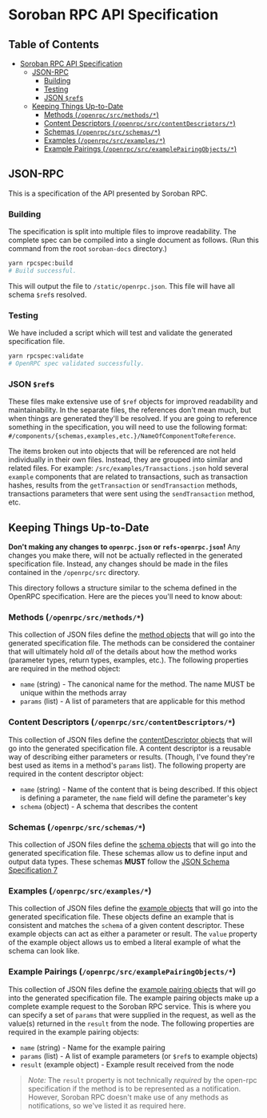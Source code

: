 # Soroban RPC API Specification

## Table of Contents <!-- omit in toc -->

- [Soroban RPC API Specification](#soroban-rpc-api-specification)
  - [JSON-RPC](#json-rpc)
    - [Building](#building)
    - [Testing](#testing)
    - [JSON `$ref`s](#json-refs)
  - [Keeping Things Up-to-Date](#keeping-things-up-to-date)
    - [Methods (`/openrpc/src/methods/*`)](#methods-openrpcsrcmethods)
    - [Content Descriptors (`/openrpc/src/contentDescriptors/*`)](#content-descriptors-openrpcsrccontentdescriptors)
    - [Schemas (`/openrpc/src/schemas/*`)](#schemas-openrpcsrcschemas)
    - [Examples (`/openrpc/src/examples/*`)](#examples-openrpcsrcexamples)
    - [Example Pairings (`/openrpc/src/examplePairingObjects/*`)](#example-pairings-openrpcsrcexamplepairingobjects)

## JSON-RPC

This is a specification of the API presented by Soroban RPC.

### Building

The specification is split into multiple files to improve readability. The
complete spec can be compiled into a single document as follows. (Run this
command from the root `soroban-docs` directory.)

```bash
yarn rpcspec:build
# Build successful.
```

This will output the file to `/static/openrpc.json`. This file will have all
schema `$ref`s resolved.

### Testing

We have included a script which will test and validate the generated
specification file.

```bash
yarn rpcspec:validate
# OpenRPC spec validated successfully.
```

### JSON `$ref`s

These files make extensive use of `$ref` objects for improved readability and
maintainability. In the separate files, the references don't mean much, but when
things are generated they'll be resolved. If you are going to reference
something in the specification, you will need to use the following format:
`#/components/{schemas,examples,etc.}/NameOfComponentToReference`.

The items broken out into objects that will be referenced are not held
individually in their own files. Instead, they are grouped into similar and
related files. For example: `/src/examples/Transactions.json` hold several
`example` components that are related to transactions, such as transaction
hashes, results from the `getTransaction` or `sendTransaction` methods,
transactions parameters that were sent using the `sendTransaction` method, etc.

## Keeping Things Up-to-Date

**Don't making any changes to `openrpc.json` or `refs-openrpc.json`!** Any
changes you make there, will not be actually reflected in the generated
specification file. Instead, any changes should be made in the files contained
in the `/openrpc/src` directory.

This directory follows a structure similar to the schema defined in the OpenRPC
specification. Here are the pieces you'll need to know about:

### Methods (`/openrpc/src/methods/*`)

This collection of JSON files define the [method objects] that will go into the
generated specification file. The methods can be considered the container that
will ultimately hold _all_ of the details about how the method works (parameter
types, return types, examples, etc.). The following properties are required in
the method object:

- `name` (string) - The canonical name for the method. The name MUST be unique
  within the methods array
- `params` (list) - A list of parameters that are applicable for this method

### Content Descriptors (`/openrpc/src/contentDescriptors/*`)

This collection of JSON files define the [contentDescriptor objects] that will
go into the generated specification file. A content descriptor is a reusable way
of describing either parameters or results. (Though, I've found they're best
used as items in a method's `params` list). The following property are required
in the content descriptor object:

- `name` (string) - Name of the content that is being described. If this object
  is defining a parameter, the `name` field will define the parameter's key
- `schema` (object) - A schema that describes the content

### Schemas (`/openrpc/src/schemas/*`)

This collection of JSON files define the [schema objects] that will go into the
generated specification file. These schemas allow us to define input and output
data types. These schemas **MUST** follow the [JSON Schema Specification 7]

### Examples (`/openrpc/src/examples/*`)

This collection of JSON files define the [example objects] that will go into the
generated specification file. These objects define an example that is consistent
and matches the `schema` of a given content descriptor. These example objects
can act as either a parameter or result. The `value` property of the example
object allows us to embed a literal example of what the schema can look like.

### Example Pairings (`/openrpc/src/examplePairingObjects/*`)

This collection of JSON files define the [example pairing objects] that will go
into the generated specification file. The example pairing objects make up a
complete example request to the Soroban RPC service. This is where you can
specify a set of `params` that were supplied in the request, as well as the
value(s) returned in the `result` from the node. The following properties are
required in the example pairing objects:

- `name` (string) - Name for the example pairing
- `params` (list) - A list of example parameters (or `$ref`s to example objects)
- `result` (example object) - Example result received from the node

> _Note:_ The `result` property is not technically _required_ by the open-rpc
> specification if the method is to be represented as a notification. However,
> Soroban RPC doesn't make use of any methods as notifications, so we've listed
> it as required here.

[method objects]: <https://spec.open-rpc.org/#method-object>
[contentDescriptor objects]:
    <https://spec.open-rpc.org/#content-descriptor-object>
[schema objects]: <https://spec.open-rpc.org/#schema-object>
[JSON Schema Specification 7]:
    <https://json-schema.org/draft-07/json-schema-release-notes.html>
[example objects]: <https://spec.open-rpc.org/#example-object>
[example pairing objects]: <https://spec.open-rpc.org/#example-pairing-object>
